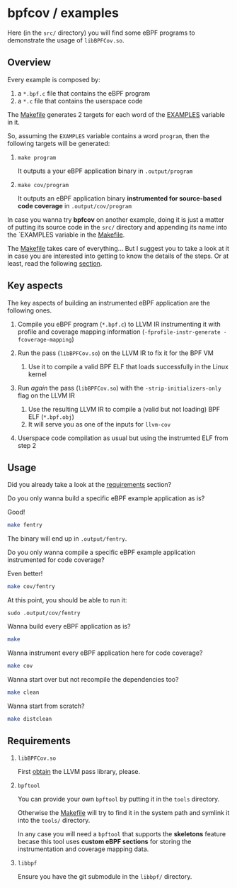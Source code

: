 # bpfcov / examples

Here (in the `src/` directory) you will find some eBPF programs to demonstrate the usage of `libBPFCov.so`.

## Overview

Every example is composed by:

1. a `*.bpf.c` file that contains the eBPF program
2. a `*.c` file that contains the userspace code

The [Makefile](src/Makefile) generates 2 targets for each word of the [EXAMPLES](src/Makefile#L20) variable in it.

So, assuming the `EXAMPLES` variable contains a word `program`, then the following targets will be generated:

1. `make program`

    It outputs a your eBPF application binary in `.output/program`

2. `make cov/program`

    It outputs an eBPF application binary **instrumented for source-based code coverage** in `.output/cov/program`

In case you wanna try **bpfcov** on another example, doing it is just a matter of putting its source code in the `src/` directory and appending its name into the `EXAMPLES variable in the [Makefile](src/Makefile).

The [Makefile](src/Makefile) takes care of everything... But I suggest you to take a look at it in case you are interested into getting to know the details of the steps. Or at least, read the following [section](#key-aspects).

## Key aspects

The key aspects of building an instrumented eBPF application are the following ones.

1. Compile you eBPF program (`*.bpf.c`) to LLVM IR instrumenting it with profile and coverage mapping information (`-fprofile-instr-generate -fcoverage-mapping`)

2. Run the pass (`libBPFCov.so`) on the LLVM IR to fix it for the BPF VM

    1. Use it to compile a valid BPF ELF that loads successfully in the Linux kernel

3. Run _again_ the pass (`libBPFCov.so`) with the `-strip-initializers-only` flag on the LLVM IR

    1. Use the resulting LLVM IR to compile a (valid but not loading) BPF ELF (`*.bpf.obj`)
    2. It will serve you as one of the inputs for `llvm-cov`

4. Userspace code compilation as usual but using the instrumted ELF from step 2

## Usage

Did you already take a look at the [requirements](#requirements) section?

Do you only wanna build a specific eBPF example application as is?

Good!

```bash
make fentry
```

The binary will end up in `.output/fentry`.

Do you only wanna compile a specific eBPF example application instrumented for code coverage?

Even better!

```bash
make cov/fentry
```

At this point, you should be able to run it:

```shell
sudo .output/cov/fentry
```

Wanna build every eBPF application as is?

```bash
make
```

Wanna instrument every eBPF application here for code coverage?

```bash
make cov
```

Wanna start over but not recompile the dependencies too?

```bash
make clean
```

Wanna start from scratch?

```bash
make distclean
```

## Requirements

1. `libBPFCov.so`

    First [obtain](../README.md#Building) the LLVM pass library, please.

2. `bpftool`

    You can provide your own `bpftool` by putting it in the `tools` directory.

    Otherwise the [Makefile](src/Makefile) will try to find it in the system path and symlink it into the `tools/` directory.

    In any case you will need a `bpftool` that supports the **skeletons** feature becase this tool uses **custom eBPF sections** for storing the instrumentation and coverage mapping data.

3. `libbpf`

    Ensure you have the git submodule in the `libbpf/` directory.
